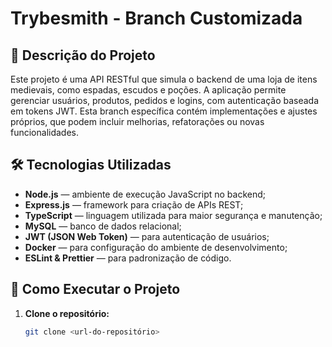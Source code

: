 # Trybesmith - Branch Customizada

## 📄 Descrição do Projeto

Este projeto é uma API RESTful que simula o backend de uma loja de itens medievais, como espadas, escudos e poções. A aplicação permite gerenciar usuários, produtos, pedidos e logins, com autenticação baseada em tokens JWT. Esta branch específica contém implementações e ajustes próprios, que podem incluir melhorias, refatorações ou novas funcionalidades.

## 🛠 Tecnologias Utilizadas

- **Node.js** — ambiente de execução JavaScript no backend;
- **Express.js** — framework para criação de APIs REST;
- **TypeScript** — linguagem utilizada para maior segurança e manutenção;
- **MySQL** — banco de dados relacional;
- **JWT (JSON Web Token)** — para autenticação de usuários;
- **Docker** — para configuração do ambiente de desenvolvimento;
- **ESLint & Prettier** — para padronização de código.

## 🚀 Como Executar o Projeto

1. **Clone o repositório:**
   ```bash
   git clone <url-do-repositório>
